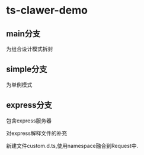 # ts-clawer-demo
## main分支
为组合设计模式拆封

## simple分支
为单例模式
## express分支
包含express服务器

对express解释文件的补充

新建文件custom.d.ts,使用namespace融合到Request中.
